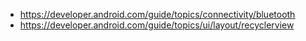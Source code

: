 * https://developer.android.com/guide/topics/connectivity/bluetooth
* https://developer.android.com/guide/topics/ui/layout/recyclerview